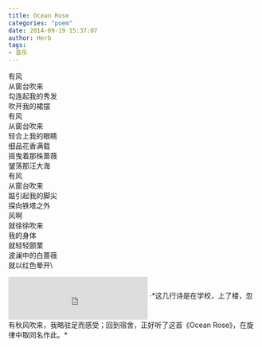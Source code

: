 ```yaml
---
title: Ocean Rose
categories: "poem"
date: 2014-09-19 15:37:07
author: Herb
tags: 
- 音乐
---
```

有风\
从窗台吹来\
勾连起我的秀发\
吹开我的裙摆\
有风\
从窗台吹来\
轻合上我的眼睛\
细品花香满载\
摇曳着那株蔷薇\
皱荡那汪大海\
有风\
从窗台吹来\
踮引起我的脚尖\
探向铁塔之外\
风啊\
就徐徐吹来\
我的身体\
就轻轻颤栗\
波澜中的白蔷薇\
就以红色晕开\
<iframe frameborder="no" align="middle" border="0" marginwidth="0" marginheight="0" width=280 height=86 src="https://music.163.com/outchain/player?type=2&id=4281062&auto=1&height=66"></iframe>
·*这几行诗是在学校，上了楼，忽有秋风吹来，我略驻足而感受；回到宿舍，正好听了这首《Ocean Rose》，在旋律中取同名作此。*